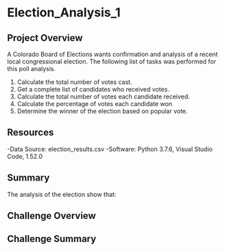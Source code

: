 # Election_Analysis_1
## Project Overview
A Colorado Board of Elections wants confirmation and analysis of a recent local congressional election. The following list of tasks was performed for this poll analysis. 

1. Calculate the total number of votes cast.
2. Get a complete list of candidates who received votes.
3. Calculate the total number of votes each candidate received.
4. Calculate the percentage of votes each candidate won
5. Determine the winner of the election based on popular vote.

## Resources
-Data Source: election_results.csv
-Software: Python 3.7.6, Visual Studio Code, 1.52.0

## Summary
The analysis of the election show that:



## Challenge Overview

## Challenge Summary 
